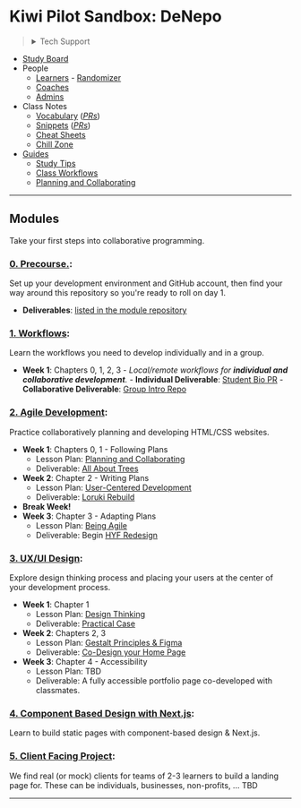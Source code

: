 <!-- BEGIN TOP -->

# Kiwi Pilot Sandbox: DeNepo

> <details>
> <summary>Tech Support</summary>
>
> <a href="https://rubberduckdebugging.com/" target="_blank"><img alt="Rubber Ducky" src="./assets/rubber-ducky.png"/></a>
>
>  </details>

- [Study Board](https://github.com/DeNepo/kiwi-pilot-sandbox/projects/2)
- People
  - [Learners](#learners) -
    [Randomizer](https://DeNepo.github.io/kiwi-pilot-sandbox/randomizer)
  - [Coaches](#coaches)
  - [Admins](#admins)
- Class Notes
  - [Vocabulary](./vocabulary)
    (_[PRs](https://github.com/DeNepo/kiwi-pilot-sandbox/pulls?q=label%3Avocabulary)_)
  - [Snippets](./snippets)
    (_[PRs](https://github.com/DeNepo/kiwi-pilot-sandbox/pulls?q=label%3Asnippets)_)
  - [Cheat Sheets](./cheat-sheets)
  - [Chill Zone](./chill-zone.md)
- [Guides](./guides)
  - [Study Tips](./guides/study-tips)
  - [Class Workflows](./guides/class-workflows)
  - [Planning and Collaborating](https://github.com/DeNepo/planning-and-collaborating)

---

<!-- END TOP -->

<!-- BEGIN MODULES -->

## Modules

Take your first steps into collaborative programming.

### [0. Precourse.](https://github.com/Zakey-Pilot/precourse):

Set up your development environment and GitHub account, then find your way
around this repository so you're ready to roll on day 1.

- **Deliverables**:
  [listed in the module repository](https://github.com/Zakey-Pilot/precourse/tree/main/deliverables)

### [1. Workflows](https://github.com/Zakey-Pilot/workflows):

Learn the workflows you need to develop individually and in a group.

- **Week 1**: Chapters 0, 1, 2, 3 - _Local/remote workflows for **individual and
  collaborative development**._ - **Individual Deliverable**:
  [Student Bio PR](https://github.com/Zakey-Pilot/workflows/blob/main/deliverables/profile-readme.md) -
  **Collaborative Deliverable**:
  [Group Intro Repo](https://github.com/Zakey-Pilot/workflows/blob/main/deliverables/group-introduction-repo.md)

### [2. Agile Development](https://github.com/Zakey-Pilot/agile-development):

Practice collaboratively planning and developing HTML/CSS websites.

- **Week 1**: Chapters 0, 1 - Following Plans
  - Lesson Plan:
    [Planning and Collaborating](https://github.com/Zakey-Pilot/agile-development/blob/master/lesson-plans/planning-and-collaborating.md)
  - Deliverable:
    [All About Trees](https://github.com/Zakey-Pilot/agile-development/blob/master/deliverables/all-about-trees)
- **Week 2**: Chapter 2 - Writing Plans
  - Lesson Plan:
    [User-Centered Development](https://github.com/Zakey-Pilot/agile-development/blob/master/lesson-plans/user-centered-development.md)
  - Deliverable:
    [Loruki Rebuild](https://github.com/Zakey-Pilot/agile-development/blob/master/deliverables/loruki-rebuild.md)
- **Break Week!**
- **Week 3**: Chapter 3 - Adapting Plans
  - Lesson Plan:
    [Being Agile](https://github.com/Zakey-Pilot/agile-development/blob/master/lesson-plans/being-agile.md)
  - Deliverable: Begin
    [HYF Redesign](https://github.com/Zakey-Pilot/agile-development/blob/master/deliverables/hyf-redesign.md)

### [3. UX/UI Design](https://github.com/Zakey-Pilot/ux-ui-design):

Explore design thinking process and placing your users at the center of your
development process.

- **Week 1**: Chapter 1
  - Lesson Plan:
    [Design Thinking](https://github.com/Zakey-Pilot/ux-ui-design/blob/master/lesson-plans/design-thinking.md)
  - Deliverable:
    [Practical Case](https://github.com/Zakey-Pilot/ux-ui-design/blob/master/deliverables/practical-case.md)
- **Week 2**: Chapters 2, 3
  - Lesson Plan:
    [Gestalt Principles & Figma](https://github.com/Zakey-Pilot/ux-ui-design/blob/master/lesson-plans/gestalt-and-figma.md)
  - Deliverable:
    [Co-Design your Home Page](https://github.com/Zakey-Pilot/ux-ui-design/blob/master/deliverables/co-design-your-home-page)
- **Week 3**: Chapter 4 - Accessibility
  - Lesson Plan: TBD
  - Deliverable: A fully accessible portfolio page co-developed with classmates.

### [4. Component Based Design with Next.js](https://github.com/DeNepo/component-based-design): 

Learn to build static pages with component-based design & Next.js.

### [5. Client Facing Project](http://apricotinternational.org/):

We find real (or mock) clients for teams of 2-3 learners to build a landing page
for. These can be individuals, businesses, non-profits, ... TBD

---

<!-- END MODULES -->
